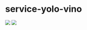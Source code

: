 # service-yolo-vino
![](https://img.shields.io/badge/architecture-arm%2C%20amd64-green)
![](https://img.shields.io/github/contributors/open-horizon-services/service-yolo-vino)